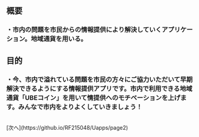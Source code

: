 ## 概要<br>
### ・市内の問題を市民からの情報提供により解決していくアプリケーション。地域通貨を用いる。<br> 
## 目的<br> 
### ・今、市内で溢れている問題を市民の方々にご協力いただいて早期解決できるようにする情報提供アプリです。市内で利用できる地域通貨「UBEコイン」を用いて情提供へのモチベーションを上げます。みんなで市内をよりよくしていきましょう！
<br>
[次へ](https://github.io/RF215048/Uapps/page2)
